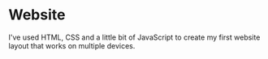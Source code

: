 # Website
I've used HTML, CSS and a little bit of JavaScript to create my first website layout that works on multiple devices.

